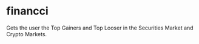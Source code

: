# financci
Gets the user the Top Gainers and Top Looser in the Securities Market and Crypto Markets.

